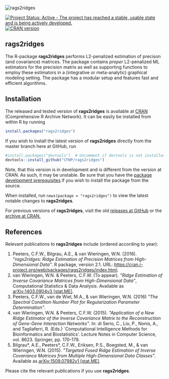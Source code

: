 ![rags2ridges](https://github.com/CFWP/rags2ridges/blob/master/inst/RAGS.png)


[![Project Status: Active - The project has reached a stable, usable state and is being actively developed.](http://www.repostatus.org/badges/latest/active.svg)](http://www.repostatus.org/#active)
[![CRAN version](http://www.r-pkg.org/badges/version/rags2ridges)](http://cran.r-project.org/package=rags2ridges)


**rags2ridges**
---------------

The R-package **rags2ridges** performs L2-penalized estimation of precison (and covariance) matrices. 
The package contains *proper* L2-penalized ML estimators for the precision matrix as well as supporting functions to employ these estimators in a (integrative or meta-analytic) graphical modeling setting. 
The package has a modular setup and features fast and efficient algorithms.

## Installation

The released and tested version of **rags2ridges** is available at
[CRAN](http://cran.r-project.org/package=rags2ridges) (Comprehensive R Archive Network). It can be easily be installed from within R by running

```R
install.packages("rags2ridges")
```

If you wish to install the latest version of **rags2ridges** directly from the master branch here at GitHub, run

```R
#install.packages("devtools")  # Uncomment if devtools is not installed
devtools::install_github("CFWP/rags2ridges")
```

Note, that this version is in development and is different from the version at CRAN. As such, it may be unstable. Be sure that you have the
[package development prerequisites](http://www.rstudio.com/ide/docs/packages/prerequisites) if you wish to install the package from the source.

When installed, run `news(package = "rags2ridges")` to view the latest notable changes to **rags2ridges**.

For previous versions of **rags2ridges**, visit the old [releases at GitHub](https://github.com/AEBilgrau/rags2ridges/releases) or the [archive at CRAN.](http://cran.r-project.org/src/contrib/Archive/rags2ridges/)


## References

Relevant publications to **rags2ridges** include (ordered according to year):

 1. Peeters, C.F.W., Bilgrau, A.E., & van Wieringen, W.N. (2016). 
    *"rags2ridges: Ridge Estimation of Precision Matrices from High-Dimensional Data"*. 
    R package, version 2.1. 
    URL: https://cran.r-project.org/web/packages/rags2ridges/index.html.
 2. van Wieringen, W.N. & Peeters, C.F.W. (To appear).
    *"Ridge Estimation of Inverse Covariance Matrices from High-Dimensional Data"*, 
    Computational Statistics & Data Analysis. 
    Available as [arXiv:1403.0904v3 \[stat.ME\]](http://arxiv.org/abs/1403.0904).
 3. Peeters, C.F.W., van de Wiel, M.A., & van Wieringen, W.N. (2016)
    *"The Spectral Condition Number Plot for Regularization Parameter Determination"*.
 4. van Wieringen, W.N. & Peeters, C.F.W. (2015).
    *"Application of a New Ridge Estimator of the Inverse Covariance Matrix
    to the Reconstruction of Gene-Gene Interaction Networks"*.
    In: di Serio, C., Lio, P., Nonis, A., and Tagliaferri, R. (Eds.)
    `Computational Intelligence Methods for Bioinformatics and Biostatistics'.
    Lecture Notes in Computer Science, vol. 8623. Springer, pp. 170-179.
 5. Bilgrau\*, A.E., Peeters\*, C.F.W., Eriksen, P.S., Boegsted, M., & van Wieringen, W.N. (2015).
    *"Targeted Fused Ridge Estimation of Inverse Covariance Matrices from Multiple High-Dimensional Data Classes"*.
    Available as [arXiv:1509.07982v1 \[stat.ME\]](http://arxiv.org/abs/1509.07982). 

Please cite the relevant publications if you use **rags2ridges**.
